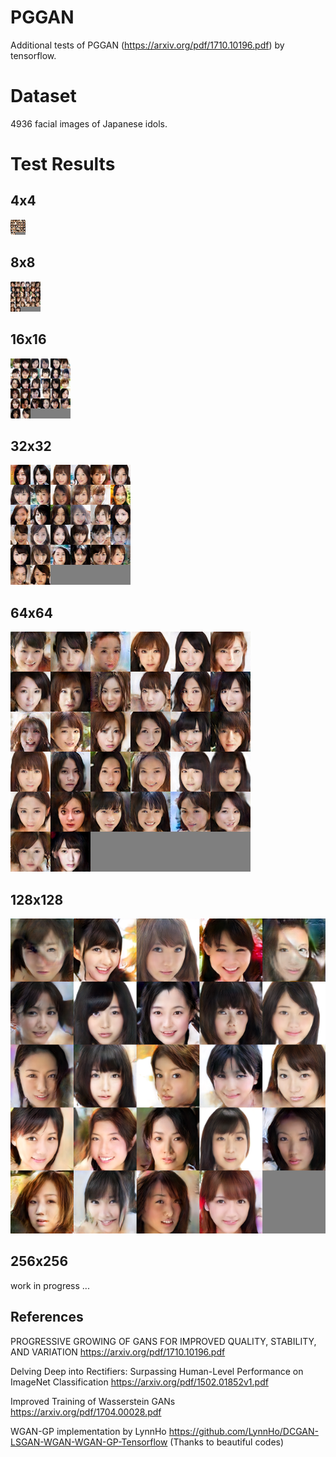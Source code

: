 # PGGAN

Additional tests of PGGAN (https://arxiv.org/pdf/1710.10196.pdf) by tensorflow.

# Dataset

4936 facial images of Japanese idols. 

# Test Results

## 4x4
![result of 4x4](/samples/4x4.png)
## 8x8
![result of 8x8](/samples/8x8.png)
## 16x16
![result of 16x16](/samples/16x16.png)
## 32x32
![result of 32x32](/samples/32x32.png)
## 64x64
![result of 64x64](/samples/64x64.png)
## 128x128
![result of 128x128](/samples/128x128.png)
## 256x256
work in progress ...

## References

PROGRESSIVE GROWING OF GANS FOR IMPROVED QUALITY, STABILITY, AND VARIATION
https://arxiv.org/pdf/1710.10196.pdf

Delving Deep into Rectifiers: Surpassing Human-Level Performance on ImageNet Classification
https://arxiv.org/pdf/1502.01852v1.pdf

Improved Training of Wasserstein GANs
https://arxiv.org/pdf/1704.00028.pdf

WGAN-GP implementation by LynnHo
https://github.com/LynnHo/DCGAN-LSGAN-WGAN-WGAN-GP-Tensorflow
(Thanks to beautiful codes)
